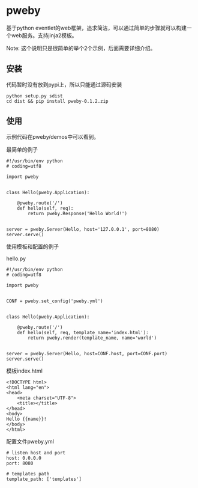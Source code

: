 # pweby

基于python eventlet的web框架，追求简洁，可以通过简单的步骤就可以构建一个web服务。支持jinja2模板。

Note: 这个说明只是很简单的举个2个示例，后面需要详细介绍。

## 安装

代码暂时没有放到pypi上，所以只能通过源码安装

    python setup.py sdist
    cd dist && pip install pweby-0.1.2.zip
    
## 使用

示例代码在pweby/demos中可以看到。

最简单的例子

    #!/usr/bin/env python
    # coding=utf8
    
    import pweby
    
    
    class Hello(pweby.Application):
    
        @pweby.route('/')
        def hello(self, req):
            return pweby.Response('Hello World!')
    
    
    server = pweby.Server(Hello, host='127.0.0.1', port=8080)
    server.serve()
    
使用模板和配置的例子

hello.py

    #!/usr/bin/env python
    # coding=utf8
    
    import pweby
    
    
    CONF = pweby.set_config('pweby.yml')
    
    
    class Hello(pweby.Application):
    
        @pweby.route('/')
        def hello(self, req, template_name='index.html'):
            return pweby.render(template_name, name='world')
    
    
    server = pweby.Server(Hello, host=CONF.host, port=CONF.port)
    server.serve()
    
模板index.html

    <!DOCTYPE html>
    <html lang="en">
    <head>
        <meta charset="UTF-8">
        <title></title>
    </head>
    <body>
    Hello {{name}}!
    </body>
    </html>
    
配置文件pweby.yml

    # listen host and port
    host: 0.0.0.0
    port: 8080
    
    # templates path
    template_path: ['templates']
